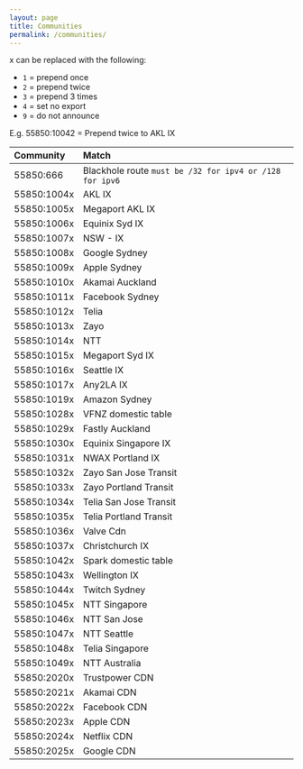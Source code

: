 ```yaml
---
layout: page
title: Communities
permalink: /communities/
---
```


x can be replaced with the following:  

- `1` = prepend once  
- `2` = prepend twice  
- `3` = prepend 3 times  
- `4` = set no export  
- `9` = do not announce  

E.g. 55850:10042 = Prepend twice to AKL IX

| Community   |  Match |
|:------------|:--------------|
| 55850:666   | Blackhole route `must be /32 for ipv4 or /128 for ipv6` |
| 55850:1004x | AKL IX |
| 55850:1005x | Megaport AKL IX |
| 55850:1006x | Equinix Syd IX |
| 55850:1007x | NSW - IX |
| 55850:1008x | Google Sydney |
| 55850:1009x | Apple Sydney |
| 55850:1010x | Akamai Auckland |
| 55850:1011x | Facebook Sydney |
| 55850:1012x | Telia  |
| 55850:1013x | Zayo |
| 55850:1014x | NTT |
| 55850:1015x | Megaport Syd IX |
| 55850:1016x | Seattle IX |
| 55850:1017x | Any2LA IX |
| 55850:1019x | Amazon Sydney |
| 55850:1028x | VFNZ domestic table |
| 55850:1029x | Fastly Auckland |
| 55850:1030x | Equinix Singapore IX |
| 55850:1031x | NWAX Portland IX |
| 55850:1032x | Zayo San Jose Transit |
| 55850:1033x | Zayo Portland Transit |
| 55850:1034x | Telia San Jose Transit |
| 55850:1035x | Telia Portland Transit |
| 55850:1036x | Valve Cdn |
| 55850:1037x | Christchurch IX |
| 55850:1042x | Spark domestic table |
| 55850:1043x | Wellington IX |
| 55850:1044x | Twitch Sydney |
| 55850:1045x | NTT Singapore |
| 55850:1046x | NTT San Jose |
| 55850:1047x | NTT Seattle |
| 55850:1048x | Telia Singapore |
| 55850:1049x | NTT Australia |
| 55850:2020x | Trustpower CDN |
| 55850:2021x | Akamai CDN |
| 55850:2022x | Facebook CDN |
| 55850:2023x | Apple CDN |
| 55850:2024x | Netflix CDN |
| 55850:2025x | Google CDN |


